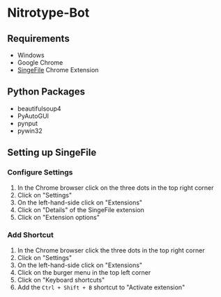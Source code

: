 # Nitrotype-Bot

## Requirements
- Windows
- Google Chrome
- <a href="https://chrome.google.com/webstore/detail/singlefile/mpiodijhokgodhhofbcjdecpffjipkle?hl=en-GB">SingeFile</a> Chrome Extension

## Python Packages
- beautifulsoup4
- PyAutoGUI
- pynput
- pywin32

## Setting up SingeFile
### Configure Settings
1. In the Chrome browser click on the three dots in the top right corner
2. Click on "Settings"
3. On the left-hand-side click on "Extensions"
4. Click on "Details" of the SingeFile extension
5. Click on "Extension options"

### Add Shortcut
1. In the Chrome browser click the three dots in the top right corner
2. Click on "Settings"
3. On the left-hand-side click on "Extensions"
4. Click on the burger menu in the top left corner
5. Click on "Keyboard shortcuts"
6. Add the <code>Ctrl + Shift + B</code> shortcut to "Activate extension"
